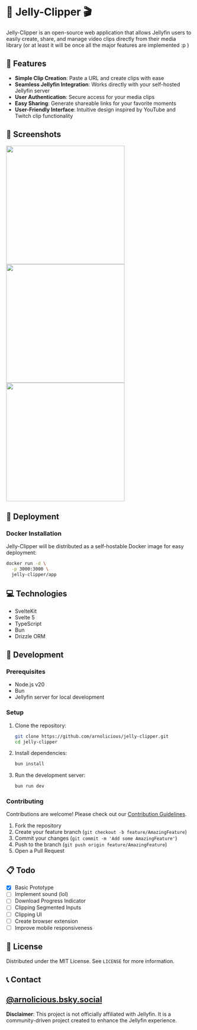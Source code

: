 # 🪼 Jelly-Clipper 🎬 

Jelly-Clipper is an open-source web application that allows Jellyfin users to easily create, share, and manage video clips directly from their media library (or at least it will be once all the major features are implemented :p )

## 🌟 Features

- **Simple Clip Creation**: Paste a URL and create clips with ease
- **Seamless Jellyfin Integration**: Works directly with your self-hosted Jellyfin server
- **User Authentication**: Secure access for your media clips
- **Easy Sharing**: Generate shareable links for your favorite moments
- **User-Friendly Interface**: Intuitive design inspired by YouTube and Twitch clip functionality

## 📸 Screenshots
<p float="left">
  <img src="https://github.com/user-attachments/assets/aae606aa-6a76-4257-99b1-97e858a2c10c" width="320" />
  <img src="https://github.com/user-attachments/assets/b538d53f-a126-4658-93fb-046b0900543c" width="320" /> 
  <img src="https://github.com/user-attachments/assets/27de9a66-838a-4301-8f76-fee9140a6dee" width="320" />
</p>


## 🚀 Deployment

### Docker Installation

Jelly-Clipper will be distributed as a self-hostable Docker image for easy deployment:

```bash
docker run -d \
  -p 3000:3000 \
  jelly-clipper/app
```

## 💻 Technologies

- SvelteKit
- Svelte 5
- TypeScript
- Bun
- Drizzle ORM

## 🤝 Development

### Prerequisites

- Node.js v20
- Bun
- Jellyfin server for local development

### Setup

1. Clone the repository:
   ```bash
   git clone https://github.com/arnolicious/jelly-clipper.git
   cd jelly-clipper
   ```

2. Install dependencies:
   ```bash
   bun install
   ```

3. Run the development server:
   ```bash
   bun run dev
   ```

### Contributing

Contributions are welcome! Please check out our [Contribution Guidelines](CONTRIBUTING.md).

1. Fork the repository
2. Create your feature branch (`git checkout -b feature/AmazingFeature`)
3. Commit your changes (`git commit -m 'Add some AmazingFeature'`)
4. Push to the branch (`git push origin feature/AmazingFeature`)
5. Open a Pull Request

## 📋 Todo

- [x] Basic Prototype
- [ ] Implement sound (lol)
- [ ] Download Progress Indicator
- [ ] Clipping Segmented Inputs
- [ ] Clipping UI
- [ ] Create browser extension
- [ ] Improve mobile responsiveness

## 📄 License

Distributed under the MIT License. See `LICENSE` for more information.

## 📞 Contact

[@arnolicious.bsky.social](https://arnolicious.bsky.social)
---

**Disclaimer**: This project is not officially affiliated with Jellyfin. It is a community-driven project created to enhance the Jellyfin experience.
